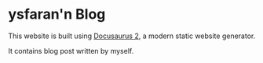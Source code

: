 # ysfaran'n Blog

This website is built using [Docusaurus 2](https://docusaurus.io/), a modern static website generator.

It contains blog post written by myself.
